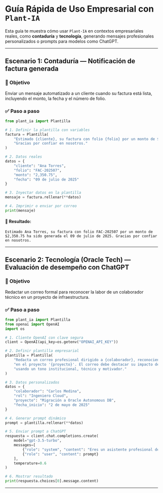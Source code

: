 
# Guía Rápida de Uso Empresarial con `Plant-IA`

Esta guía te muestra cómo usar `Plant-IA` en contextos empresariales reales, como **contaduría** y **tecnología**, generando mensajes profesionales personalizados o prompts para modelos como ChatGPT.

---

## Escenario 1: Contaduría — Notificación de factura generada

### 🎯 Objetivo
Enviar un mensaje automatizado a un cliente cuando su factura está lista, incluyendo el monto, la fecha y el número de folio.

### ✅ Paso a paso

```python
from plant_ia import Plantilla

# 1. Definir la plantilla con variables
factura = Plantilla(
    "Estimado {cliente}, su factura con folio {folio} por un monto de ${monto} ha sido generada el {fecha}. "
    "Gracias por confiar en nosotros."
)

# 2. Datos reales
datos = {
    "cliente": "Ana Torres",
    "folio": "FAC-202507",
    "monto": "2,350.75",
    "fecha": "09 de julio de 2025"
}

# 3. Inyectar datos en la plantilla
mensaje = factura.rellenar(**datos)

# 4. Imprimir o enviar por correo
print(mensaje)
```

#### 🧾 Resultado:
```
Estimado Ana Torres, su factura con folio FAC-202507 por un monto de $2,350.75 ha sido generada el 09 de julio de 2025. Gracias por confiar en nosotros.
```

---

## Escenario 2: Tecnología (Oracle Tech) — Evaluación de desempeño con ChatGPT

### 🎯 Objetivo
Redactar un correo formal para reconocer la labor de un colaborador técnico en un proyecto de infraestructura.

### ✅ Paso a paso

```python
from plant_ia import Plantilla
from openai import OpenAI
import os

# 1. Cliente OpenAI con clave segura
client = OpenAI(api_key=os.getenv("OPENAI_API_KEY"))

# 2. Definir plantilla empresarial
plantilla = Plantilla(
    "Redacta un correo profesional dirigido a {colaborador}, reconociendo su valiosa contribución como {rol} "
    "en el proyecto '{proyecto}'. El correo debe destacar su impacto desde su incorporación el {fecha_inicio}, "
    "usando un tono institucional, técnico y motivador."
)

# 3. Datos personalizados
datos = {
    "colaborador": "Carlos Medina",
    "rol": "Ingeniero Cloud",
    "proyecto": "Migración a Oracle Autonomous DB",
    "fecha_inicio": "2 de mayo de 2025"
}

# 4. Generar prompt dinámico
prompt = plantilla.rellenar(**datos)

# 5. Enviar prompt a ChatGPT
respuesta = client.chat.completions.create(
    model="gpt-3.5-turbo",
    messages=[
        {"role": "system", "content": "Eres un asistente profesional de Recursos Humanos especializado en tecnología."},
        {"role": "user", "content": prompt}
    ],
    temperature=0.6
)

# 6. Mostrar resultado
print(respuesta.choices[0].message.content)
```

---
